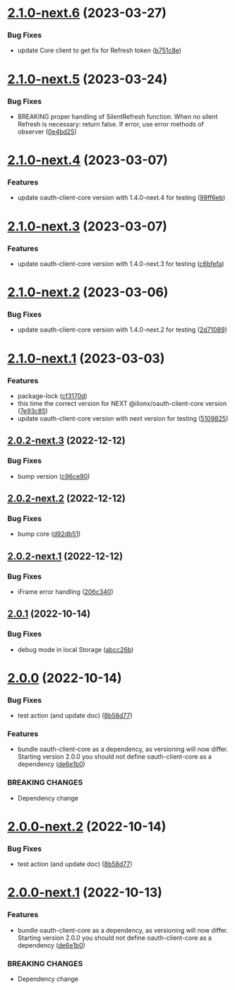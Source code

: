 # [2.1.0-next.6](https://github.com/Q24/oauth-client-angular/compare/v2.1.0-next.5...v2.1.0-next.6) (2023-03-27)


### Bug Fixes

* update Core client to get fix for Refresh token ([b751c8e](https://github.com/Q24/oauth-client-angular/commit/b751c8ef7e17077a2f72a87382cee965fc147b5e))

# [2.1.0-next.5](https://github.com/Q24/oauth-client-angular/compare/v2.1.0-next.4...v2.1.0-next.5) (2023-03-24)


### Bug Fixes

* BREAKING proper handling of SilentRefresh function. When no silent Refresh is necessary: return false. If error, use error methods of observer ([0e4bd25](https://github.com/Q24/oauth-client-angular/commit/0e4bd253f9c5bec200ac8be05698130077a88a85))

# [2.1.0-next.4](https://github.com/Q24/oauth-client-angular/compare/v2.1.0-next.3...v2.1.0-next.4) (2023-03-07)


### Features

* update oauth-client-core version with 1.4.0-next.4 for testing ([98ff6eb](https://github.com/Q24/oauth-client-angular/commit/98ff6ebda070942e508a912c3d6cc97a689f7d89))

# [2.1.0-next.3](https://github.com/Q24/oauth-client-angular/compare/v2.1.0-next.2...v2.1.0-next.3) (2023-03-07)


### Features

* update oauth-client-core version with 1.4.0-next.3 for testing ([c6bfefa](https://github.com/Q24/oauth-client-angular/commit/c6bfefa0024a901218c32ebedfa065ea5405f7a7))

# [2.1.0-next.2](https://github.com/Q24/oauth-client-angular/compare/v2.1.0-next.1...v2.1.0-next.2) (2023-03-06)


### Bug Fixes

* update oauth-client-core version with 1.4.0-next.2 for testing ([2d71089](https://github.com/Q24/oauth-client-angular/commit/2d7108944b38ab44941b7e176c37f73a3327aad0))

# [2.1.0-next.1](https://github.com/Q24/oauth-client-angular/compare/v2.0.2-next.3...v2.1.0-next.1) (2023-03-03)


### Features

* package-lock ([cf3170d](https://github.com/Q24/oauth-client-angular/commit/cf3170d1a9ad775a698833f4ce57bd87652b3b99))
* this time the correct version for NEXT @ilionx/oauth-client-core version ([7e93c85](https://github.com/Q24/oauth-client-angular/commit/7e93c852adca7ea02fddedcabd7fb43e462e4e07))
* update oauth-client-core version with next version for testing ([5109825](https://github.com/Q24/oauth-client-angular/commit/51098251893271df78efeb419f321945d722807e))

## [2.0.2-next.3](https://github.com/Q24/oauth-client-angular/compare/v2.0.2-next.2...v2.0.2-next.3) (2022-12-12)


### Bug Fixes

* bump version ([c96ce90](https://github.com/Q24/oauth-client-angular/commit/c96ce908e26c5d3afe0444d2420a34e449615c85))

## [2.0.2-next.2](https://github.com/Q24/oauth-client-angular/compare/v2.0.2-next.1...v2.0.2-next.2) (2022-12-12)


### Bug Fixes

* bump core ([d92db51](https://github.com/Q24/oauth-client-angular/commit/d92db5118eb714ca85c44f432b4bba12330b092b))

## [2.0.2-next.1](https://github.com/Q24/oauth-client-angular/compare/v2.0.1...v2.0.2-next.1) (2022-12-12)


### Bug Fixes

* iFrame error handling ([206c340](https://github.com/Q24/oauth-client-angular/commit/206c340beff517cc930b21fc44b51ebecff6c0fe))

## [2.0.1](https://github.com/Q24/oauth-client-angular/compare/v2.0.0...v2.0.1) (2022-10-14)


### Bug Fixes

* debug mode in local Storage ([abcc26b](https://github.com/Q24/oauth-client-angular/commit/abcc26bbd18bc0b0769fb5b47e7e137cf33eca72))

# [2.0.0](https://github.com/Q24/oauth-client-angular/compare/v1.2.1...v2.0.0) (2022-10-14)


### Bug Fixes

* test action (and update doc) ([8b58d77](https://github.com/Q24/oauth-client-angular/commit/8b58d77a156c46ed6c4f916a90aa22af7bb371d8))


### Features

* bundle oauth-client-core as a dependency, as versioning will now differ. Starting version 2.0.0 you should not define oauth-client-core as a dependency ([de6e1b0](https://github.com/Q24/oauth-client-angular/commit/de6e1b0076d74e1eea7d45b7f74242dbfab83e9d))


### BREAKING CHANGES

* Dependency change

# [2.0.0-next.2](https://github.com/Q24/oauth-client-angular/compare/v2.0.0-next.1...v2.0.0-next.2) (2022-10-14)


### Bug Fixes

* test action (and update doc) ([8b58d77](https://github.com/Q24/oauth-client-angular/commit/8b58d77a156c46ed6c4f916a90aa22af7bb371d8))

# [2.0.0-next.1](https://github.com/Q24/oauth-client-angular/compare/v1.2.1...v2.0.0-next.1) (2022-10-13)


### Features

* bundle oauth-client-core as a dependency, as versioning will now differ. Starting version 2.0.0 you should not define oauth-client-core as a dependency ([de6e1b0](https://github.com/Q24/oauth-client-angular/commit/de6e1b0076d74e1eea7d45b7f74242dbfab83e9d))


### BREAKING CHANGES

* Dependency change
